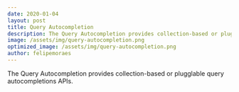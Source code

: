 ```yaml
---
date: 2020-01-04
layout: post
title: Query Autocompletion
description: The Query Autocompletion provides collection-based or plugglable query autocompletions APIs.
image: /assets/img/query-autocompletion.png
optimized_image: /assets/img/query-autocompletion.png
author: felipemoraes
---
```



The Query Autocompletion provides collection-based or plugglable query autocompletions APIs.






